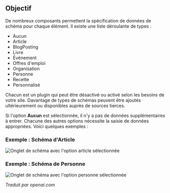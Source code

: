<!-- Filename: Help4.x:Edit_Schema  / Display title: Modifier le schéma -->

## Objectif

De nombreux composants permettent la spécification de données de schéma pour chaque élément. Il existe une liste déroulante de types :

* Aucun
* Article
* BlogPosting
* Livre
* Événement
* Offres d'emploi
* Organisation
* Personne
* Recette
* Personnalisé

Chacun est un plugin qui peut être désactivé ou activé selon les besoins de votre site. Davantage de types de schémas peuvent être ajoutés ultérieurement ou disponibles auprès de sources tierces.

Si l'option **Aucun** est sélectionnée, il n'y a pas de données supplémentaires à entrer. Chacune des autres options nécessite la saisie de données appropriées. Voici quelques exemples :

### Exemple : Schéma d'Article

![Onglet de schéma avec l'option article sélectionnée](../../../fr/images/common-elements/articles-edit-schema-tab-article.png)

### Exemple : Schéma de Personne

![Onglet de schéma avec l'option personne sélectionnée](../../../fr/images/common-elements/articles-edit-schema-tab-person.png)

*Traduit par openai.com*

